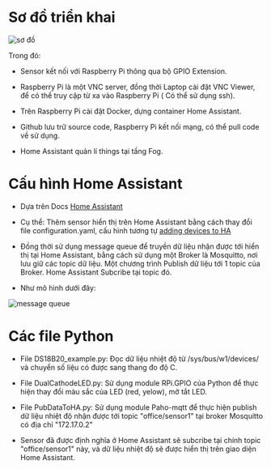# Sơ đồ triển khai

![sơ đồ](https://i.imgur.com/Ivn6cXt.png)

Trong đó:
- Sensor kết nối với Raspberry Pi thông qua bộ GPIO Extension.

- Raspberry Pi là một VNC server, đồng thời Laptop cài đặt VNC Viewer, để có thể truy cập từ xa vào Raspberry Pi ( Có thể sử dụng ssh).

- Trên Raspberry Pi cài đặt Docker, dựng container Home Assistant.

- Github lưu trữ source code, Raspberry Pi kết nối mạng, có thể pull code về sử dụng. 

- Home Assistant quản lí things tại tầng Fog.

# Cấu hình Home Assistant

- Dựa trên Docs [Home Assistant](https://www.home-assistant.io/docs/configuration/)

- Cụ thể: Thêm sensor hiển thị trên Home Assistant bằng cách thay đổi file configuration.yaml, cấu hình tương tự [adding devices to HA](https://www.home-assistant.io/docs/configuration/devices/)

- Đồng thời sử dụng message queue để truyền dữ liệu nhận được tới hiển thị tại Home Assistant, bằng cách sử dụng một Broker là Mosquitto, nơi lưu giữ các topic dữ liệu. Một chương trình Publish dữ liệu tới 1 topic của Broker. Home Assistant Subcribe tại topic đó.

- Như mô hình dưới đây:

![message queue](https://i.imgur.com/TK24SPC.png)

# Các file Python

- File DS18B20_example.py: Đọc dữ liệu nhiệt độ từ /sys/bus/w1/devices/ và chuyển số liệu có được sang thang đo độ C.

- File DualCathodeLED.py: Sử dụng module RPi.GPIO của Python để thực hiện thay đổi màu sắc của LED (red, yelow), mở tắt LED.

- File PubDataToHA.py: Sử dụng module Paho-mqtt để thực hiện publish dữ liệu nhiệt độ nhận được tới topic "office/sensor1" tại broker Mosquitto có địa chỉ "172.17.0.2"

- Sensor đã được định nghĩa ở Home Assistant sẽ subcribe tại chính topic "office/sensor1" này, và dữ liệu nhiệt độ sẽ được hiển thị trên giao diện Home Assistant.


